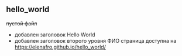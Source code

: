 ## hello_world
~~пустой файл~~
+ добавлен заголовок Hello World
+ добавлен заголовок второго уровня ФИО
страница доступна на https://elenafro.github.io/hello_world/
